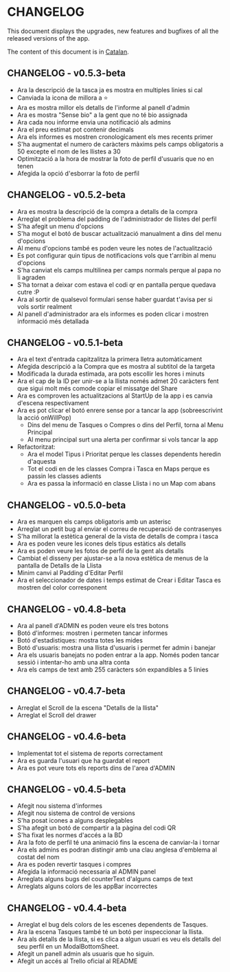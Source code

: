 # CHANGELOG

This document displays the upgrades, new features and bugfixes of all the released versions of the app.

The content of this document is in [Catalan](https://en.wikipedia.org/wiki/Catalan_language).

## CHANGELOG - v0.5.3-beta

- Ara la descripció de la tasca ja es mostra en multiples linies si cal
- Canviada la icona de millora a ⭐
- Ara es mostra millor els detalls de l'informe al panell d'admin
- Ara es mostra "Sense bio" a la gent que no té bio assignada
- Ara cada nou informe envia una notificació als admins
- Ara el preu estimat pot contenir decimals
- Ara els informes es mostren cronologicament els mes recents primer
- S'ha augmentat el numero de caràcters màxims pels camps obligatoris a 50 excepte el nom de les llistes a 30
- Optimització a la hora de mostrar la foto de perfil d'usuaris que no en tenen
- Afegida la opció d'esborrar la foto de perfil

## CHANGELOG - v0.5.2-beta

- Ara es mostra la descripció de la compra a detalls de la compra
- Arreglat el problema del padding de l'administrador de llistes del perfil
- S'ha afegit un menu d'opcions
- S'ha mogut el botó de buscar actualització manualment a dins del menu d'opcions
- Al menu d'opcions també es poden veure les notes de l'actualització
- Es pot configurar quin tipus de notificacions vols que t'arribin al menu d'opcions
- S'ha canviat els camps multilinea per camps normals perque al papa no li agraden
- S'ha tornat a deixar com estava el codi qr en pantalla perque quedava cutre :P
- Ara al sortir de qualsevol formulari sense haber guardat t'avisa per si vols sortir realment
- Al panell d'administrador ara els informes es poden clicar i mostren informació més detallada

## CHANGELOG - v0.5.1-beta

- Ara el text d'entrada capitzalitza la primera lletra automàticament
- Afegida descripció a la Compra que es mostra al subtitol de la targeta
- Modificada la durada estimada, ara pots escollir les hores i minuts
- Ara el cap de la ID per unir-se a la llista només admet 20 caràcters fent que sigui molt més comode copiar el missatge del Share
- Ara es comproven les actualitzacions al StartUp de la app i es canvia d'escena respectivament
- Ara es pot clicar el botó enrere sense por a tancar la app (sobreescrivint la acció onWillPop)
  - Dins del menu de Tasques o Compres o dins del Perfil, torna al Menu Principal
  - Al menu principal surt una alerta per confirmar si vols tancar la app
- Refactoritzat:
  - Ara el model Tipus i Prioritat perque les classes dependents heredin d'aquesta
  - Tot el codi en de les classes Compra i Tasca en Maps perque es passin les classes adients
  - Ara es passa la informació en classe Llista i no un Map com abans

## CHANGELOG - v0.5.0-beta

- Ara es marquen els camps obligatoris amb un asterisc
- Arreglat un petit bug al enviar el correu de recuperació de contrasenyes
- S'ha millorat la estètica general de la vista de detalls de compra i tasca
- Ara es poden veure les icones dels tipus estàtics als detalls
- Ara es poden veure les fotos de perfil de la gent als detalls
- Cambiat el disseny per ajustar-se a la nova estètica de menus de la pantalla de Detalls de la Llista
- Minim canvi al Padding d'Editar Perfil
- Ara el seleccionador de dates i temps estimat de Crear i Editar Tasca es mostren del color corresponent

## CHANGELOG - v0.4.8-beta

- Ara al panell d'ADMIN es poden veure els tres botons
- Botó d'informes: mostren i permeten tancar informes
- Botó d'estadistiques: mostra totes les mides
- Botó d'usuaris: mostra una llista d'usuaris i permet fer admin i banejar
- Ara els usuaris banejats no poden entrar a la app. Només poden tancar sessió i intentar-ho amb una altra conta
- Ara els camps de text amb 255 caràcters són expandibles a 5 linies

## CHANGELOG - v0.4.7-beta

- Arreglat el Scroll de la escena "Detalls de la llista"
- Arreglat el Scroll del drawer

## CHANGELOG - v0.4.6-beta

- Implementat tot el sistema de reports correctament
- Ara es guarda l'usuari que ha guardat el report
- Ara es pot veure tots els reports dins de l'area d'ADMIN

## CHANGELOG - v0.4.5-beta

- Afegit nou sistema d'informes
- Afegit nou sistema de control de versions
- S'ha posat icones a alguns desplegables
- S'ha afegit un botó de compartir a la pàgina del codi QR
- S'ha fixat les normes d'accés a la BD
- Ara la foto de perfil té una animació fins la escena de canviar-la i tornar
- Ara els admins es podran distingir amb una clau anglesa d'emblema al costat del nom
- Ara es poden revertir tasques i compres
- Afegida la informació necessaria al ADMIN panel
- Arreglats alguns bugs del counterText d'alguns camps de text
- Arreglats alguns colors de les appBar incorrectes

## CHANGELOG - v0.4.4-beta

- Arreglat el bug dels colors de les escenes dependents de Tasques.
- Ara la escena Tasques també té un botó per inspeccionar la llista.
- Ara als detalls de la llista, si es clica a algun usuari es veu els detalls del seu perfil en un ModalBottomSheet.
- Afegit un panell admin als usuaris que ho siguin.
- Afegit un accés al Trello oficial al README
